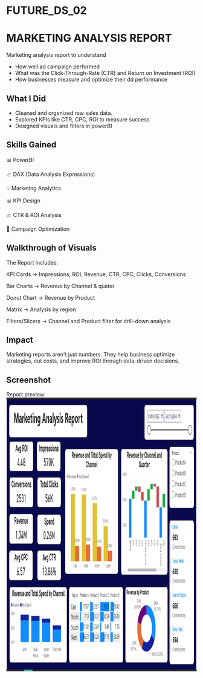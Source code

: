 # FUTURE_DS_02
# MARKETING ANALYSIS REPORT
Marketing analysis report to understand
- How well ad campaign performed
- What was the Click-Through-Rate (CTR) and Return on Investment (ROI)
- How businesses measure and optimize their dd performance

## What I Did
- Cleaned and organized raw sales data.
- Explored KPIs like CTR, CPC, ROI to measure success
- Designed visuals and filters in powerBI

## Skills Gained
📊 PowerBI

📈 DAX (Data Analysis Expressions)

💡 Marketing Analytics

📊 KPI Design

📈 CTR & ROI Analysis

🛒 Campaign Optimization

## Walkthrough of Visuals
The Report includes:

KPI Cards → Impressions, ROI, Revenue, CTR, CPC, Clicks, Conversions 

Bar Charts → Revenue by Channel & quater

Donut Chart → Revenue by Product

Matrix → Analysis by region

Filters/Slicers → Channel and Product filter for drill-down analysis

## Impact
Marketing reports aren't just numbers. They help business optimize strategies, cut costs, and improve ROI through data-driven decisions.

## Screenshot
Report preview:
<img width="1270" height="725" alt="e-commerce sales dashboard" src="https://github.com/MuznaTazyeen/FUTURE_DS_02/blob/main/ad%20campaign%20report.png" />
